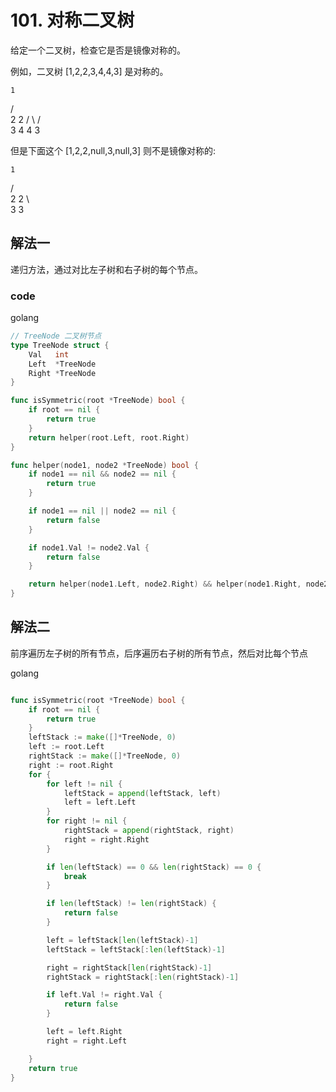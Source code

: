 # 101. 对称二叉树
给定一个二叉树，检查它是否是镜像对称的。

 

例如，二叉树 [1,2,2,3,4,4,3] 是对称的。

    1
   / \
  2   2
 / \ / \
3  4 4  3
 

但是下面这个 [1,2,2,null,3,null,3] 则不是镜像对称的:

    1
   / \
  2   2
   \   \
   3    3

## 解法一

递归方法，通过对比左子树和右子树的每个节点。

### code

golang
```go
// TreeNode 二叉树节点
type TreeNode struct {
	Val   int
	Left  *TreeNode
	Right *TreeNode
}

func isSymmetric(root *TreeNode) bool {
	if root == nil {
		return true
	}
	return helper(root.Left, root.Right)
}

func helper(node1, node2 *TreeNode) bool {
	if node1 == nil && node2 == nil {
		return true
	}

	if node1 == nil || node2 == nil {
		return false
	}

	if node1.Val != node2.Val {
		return false
	}

	return helper(node1.Left, node2.Right) && helper(node1.Right, node2.Left)
}
```

## 解法二

前序遍历左子树的所有节点，后序遍历右子树的所有节点，然后对比每个节点

golang
```go

func isSymmetric(root *TreeNode) bool {
	if root == nil {
		return true
	}
	leftStack := make([]*TreeNode, 0)
	left := root.Left
	rightStack := make([]*TreeNode, 0)
	right := root.Right
	for {
		for left != nil {
			leftStack = append(leftStack, left)
			left = left.Left
		}
		for right != nil {
			rightStack = append(rightStack, right)
			right = right.Right
		}

		if len(leftStack) == 0 && len(rightStack) == 0 {
			break
		}

		if len(leftStack) != len(rightStack) {
			return false
		}

		left = leftStack[len(leftStack)-1]
		leftStack = leftStack[:len(leftStack)-1]

		right = rightStack[len(rightStack)-1]
		rightStack = rightStack[:len(rightStack)-1]

		if left.Val != right.Val {
			return false
		}

		left = left.Right
		right = right.Left

	}
	return true
}
```